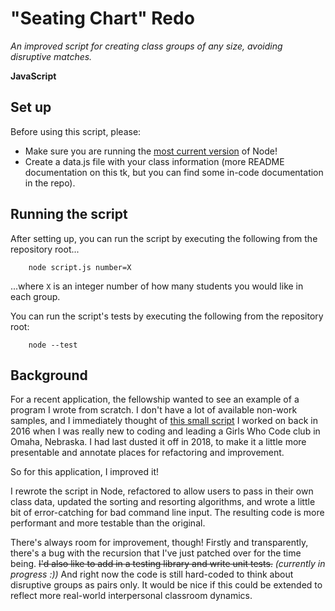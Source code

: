 # "Seating Chart" Redo

_An improved script for creating class groups of any size, avoiding disruptive matches._

**JavaScript**

## Set up

Before using this script, please: 
- Make sure you are running the [most current version](https://nodejs.org/en/download/current) of Node!
- Create a data.js file with your class information (more README documentation on this tk, but you can find some in-code documentation in the repo).

## Running the script

After setting up, you can run the script by executing the following from the repository root...

```shell
    node script.js number=X
```
...where `X` is an integer number of how many students you would like in each group.

You can run the script's tests by executing the following from the repository root:

```shell
    node --test
```

## Background

For a recent application, the fellowship wanted to see an example of a program I wrote from scratch. I don't have a lot of available non-work samples, and I immediately thought of [this small script](https://github.com/halfghaninne/gwc-seating-chart/) I worked on back in 2016 when I was really new to coding and leading a Girls Who Code club in Omaha, Nebraska. I had last dusted it off in 2018, to make it a little more presentable and annotate places for refactoring and improvement.

So for this application, I improved it!

I rewrote the script in Node, refactored to allow users to pass in their own class data, updated the sorting and resorting algorithms, and wrote a little bit of error-catching for bad command line input. The resulting code is more performant and more testable than the original.

There's always room for improvement, though! Firstly and transparently, there's a bug with the recursion that I've just patched over for the time being. ~~I'd also like to add in a testing library and write unit tests.~~ _(currently in progress :))_ And right now the code is still hard-coded to think about disruptive groups as pairs only. It would be nice if this could be extended to reflect more real-world interpersonal classroom dynamics.



